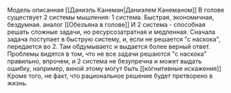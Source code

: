 Модель описанная [[Даниэль Канеман|Даниэлем Канеманом]]
В голове существует 2 системы мышления: 1 система. Быстрая, экономичная, бездумная. аналог [[Обезъяна в голове]]
И 2 система - способная решать сложные задачи, но ресурсозатратная и медленная.
Сначала задача поступает в быструю систему, и, если не решается "с наскока", передается во 2. Там обдумываетс и выдается более верный ответ.
Проблемы видятся в том, что не все задачи решаются "с наскока" правильно, впрочем, и 2 система не безупречна и может выдать ошибку, например, виной этому могут быть [[когнитивные искажения]]
Кроме того, не факт, что рациональное решение будет претворено в жизнь.